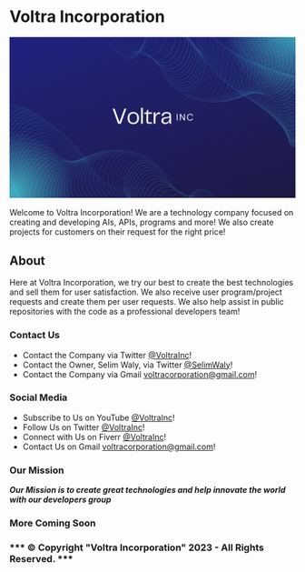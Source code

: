 # Voltra Incorporation

![Banner](ImageFormBanner.png)

Welcome to Voltra Incorporation! We are a technology company focused on creating and developing AIs, APIs, programs and more! We also create projects for customers on their request for the right price!

## About

Here at Voltra Incorporation, we try our best to create the best technologies and sell them for user satisfaction. We also receive user program/project requests and create them per user requests. We also help assist in public repositories with the code as a professional developers team!


### Contact Us

- Contact the Company via Twitter [@VoltraInc](https://twitter.com/VoltraInc)!
- Contact the Owner, Selim Waly, via Twitter [@SelimWaly](https://twitter.com/SelimWaly)!
- Contact the Company via Gmail [voltracorporation@gmail.com](mailto:voltraincorporation@gmail.com)!

### Social Media

- Subscribe to Us on YouTube [@VoltraInc](https://youtube.com/@VoltraInc)!
- Follow Us on Twitter [@VoltraInc](https://twitter.com/VoltraInc)!
- Connect with Us on Fiverr [@VoltraInc](https://fiverr.com/VoltraInc)!
- Contact Us on Gmail [voltracorporation@gmail.com](mailto:voltraincorporation@gmail.com)!


### Our Mission

***Our Mission is to create great technologies and help innovate the world with our developers group***

### More Coming Soon

### *** © Copyright "Voltra Incorporation" 2023 - All Rights Reserved. ***
